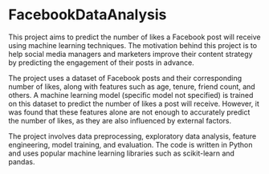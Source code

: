 # FacebookDataAnalysis

This project aims to predict the number of likes a Facebook post will receive using machine learning techniques. The motivation behind this project is to help social media managers and marketers improve their content strategy by predicting the engagement of their posts in advance.

The project uses a dataset of Facebook posts and their corresponding number of likes, along with features such as age, tenure, friend count, and others. A machine learning model (specific model not specified) is trained on this dataset to predict the number of likes a post will receive. However, it was found that these features alone are not enough to accurately predict the number of likes, as they are also influenced by external factors.

The project involves data preprocessing, exploratory data analysis, feature engineering, model training, and evaluation. The code is written in Python and uses popular machine learning libraries such as scikit-learn and pandas.
